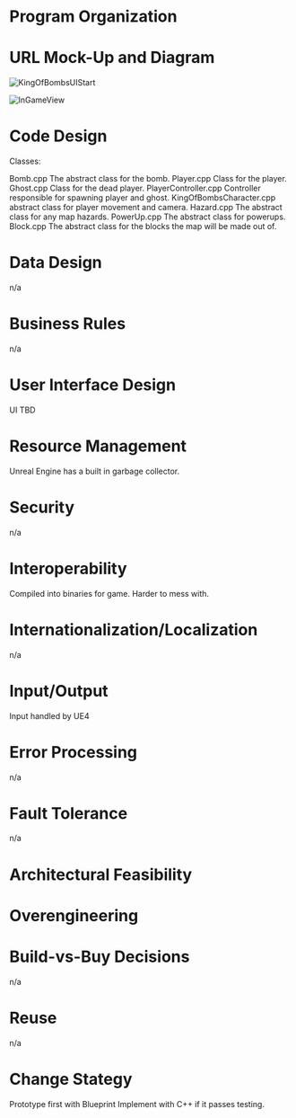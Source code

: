 # Program Organization

# URL Mock-Up and Diagram
![KingOfBombsUIStart](https://user-images.githubusercontent.com/71106921/108016462-91898b80-6fe0-11eb-98a6-389839f739b3.png)

![InGameView](https://user-images.githubusercontent.com/71106921/108016477-9d754d80-6fe0-11eb-9387-b51e4690b086.png)




# Code Design
Classes:

Bomb.cpp
  The abstract class for the bomb.
Player.cpp
  Class for the player.
Ghost.cpp
  Class for the dead player.
PlayerController.cpp
  Controller responsible for spawning player and ghost.
 KingOfBombsCharacter.cpp
  abstract class for player movement and camera.
Hazard.cpp
  The abstract class for any map hazards.
PowerUp.cpp
  The abstract class for powerups.
Block.cpp
  The abstract class for the blocks the map will be made out of.

# Data Design
n/a
# Business Rules
n/a

# User Interface Design
UI TBD

# Resource Management
Unreal Engine has a built in garbage collector.

# Security
n/a
# Interoperability
Compiled into binaries for game. Harder to mess with.

# Internationalization/Localization
n/a

# Input/Output
Input handled by UE4

# Error Processing
n/a

# Fault Tolerance
n/a

# Architectural Feasibility

# Overengineering

# Build-vs-Buy Decisions
n/a

# Reuse
n/a

# Change Stategy
Prototype first with Blueprint Implement with C++ if it passes testing.
